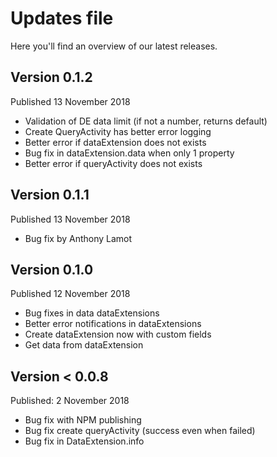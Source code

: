 # Updates file
Here you'll find an overview of our latest releases.



## Version 0.1.2
Published 13 November 2018

- Validation of DE data limit (if not a number, returns default)
- Create QueryActivity has better error logging
- Better error if dataExtension does not exists
- Bug fix in dataExtension.data when only 1 property
- Better error if queryActivity does not exists

## Version 0.1.1
Published 13 November 2018

- Bug fix by Anthony Lamot

## Version 0.1.0
Published 12 November 2018

- Bug fixes in data dataExtensions
- Better error notifications in dataExtensions
- Create dataExtension now with custom fields
- Get data from dataExtension

## Version < 0.0.8
Published: 2 November 2018

- Bug fix with NPM publishing
- Bug fix create queryActivity (success even when failed)
- Bug fix in DataExtension.info
